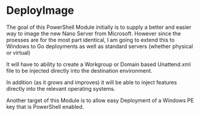 # DeployImage
The goal of this PowerShell Module initially is to supply a better and easier way to image the new Nano Server from Microsoft.   However since the proesses are for the most part identical, I am going to extend this to Windows to Go deployments as well as standard servers (whether physical or virtual)

It will have to ability to create a Workgroup or Domain based Unattend.xml file to be injected directly into the destination environment.

In addition (as it grows and improves) it will be able to inject features directly into the relevant operating systems.

Another target of this Module is to allow easy Deployment of a Windows PE key that is PowerShell enabled.

